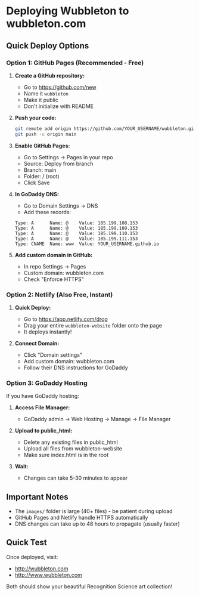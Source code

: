 # Deploying Wubbleton to wubbleton.com

## Quick Deploy Options

### Option 1: GitHub Pages (Recommended - Free)

1. **Create a GitHub repository:**
   - Go to https://github.com/new
   - Name it `wubbleton`
   - Make it public
   - Don't initialize with README

2. **Push your code:**
   ```bash
   git remote add origin https://github.com/YOUR_USERNAME/wubbleton.git
   git push -u origin main
   ```

3. **Enable GitHub Pages:**
   - Go to Settings → Pages in your repo
   - Source: Deploy from branch
   - Branch: main
   - Folder: / (root)
   - Click Save

4. **In GoDaddy DNS:**
   - Go to Domain Settings → DNS
   - Add these records:
   ```
   Type: A      Name: @    Value: 185.199.108.153
   Type: A      Name: @    Value: 185.199.109.153
   Type: A      Name: @    Value: 185.199.110.153
   Type: A      Name: @    Value: 185.199.111.153
   Type: CNAME  Name: www  Value: YOUR_USERNAME.github.io
   ```

5. **Add custom domain in GitHub:**
   - In repo Settings → Pages
   - Custom domain: wubbleton.com
   - Check "Enforce HTTPS"

### Option 2: Netlify (Also Free, Instant)

1. **Quick Deploy:**
   - Go to https://app.netlify.com/drop
   - Drag your entire `wubbleton-website` folder onto the page
   - It deploys instantly!

2. **Connect Domain:**
   - Click "Domain settings"
   - Add custom domain: wubbleton.com
   - Follow their DNS instructions for GoDaddy

### Option 3: GoDaddy Hosting

If you have GoDaddy hosting:

1. **Access File Manager:**
   - GoDaddy admin → Web Hosting → Manage → File Manager

2. **Upload to public_html:**
   - Delete any existing files in public_html
   - Upload all files from wubbleton-website
   - Make sure index.html is in the root

3. **Wait:**
   - Changes can take 5-30 minutes to appear

## Important Notes

- The `images/` folder is large (40+ files) - be patient during upload
- GitHub Pages and Netlify handle HTTPS automatically
- DNS changes can take up to 48 hours to propagate (usually faster)

## Quick Test

Once deployed, visit:
- http://wubbleton.com
- http://www.wubbleton.com

Both should show your beautiful Recognition Science art collection! 